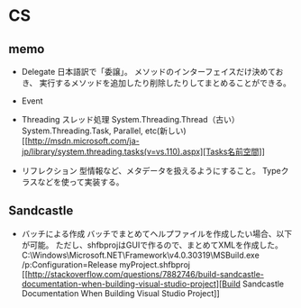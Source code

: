 # CS

## memo

- Delegate
    日本語訳で「委譲」。
    メソッドのインターフェイスだけ決めておき、
    実行するメソッドを追加したり削除したりしてまとめることができる。
    
- Event

- Threading
    スレッド処理
    System.Threading.Thread（古い）
    System.Threading.Task, Parallel, etc(新しい)
    [[http://msdn.microsoft.com/ja-jp/library/system.threading.tasks(v=vs.110).aspx][Tasks名前空間]]


- リフレクション
    型情報など、メタデータを扱えるようにすること。
    Typeクラスなどを使って実装する。


## Sandcastle

- バッチによる作成
    バッチでまとめてヘルプファイルを作成したい場合、以下が可能。
    ただし、shfbprojはGUIで作るので、まとめてXMLを作成した。
    C:\Windows\Microsoft.NET\Framework\v4.0.30319\MSBuild.exe /p:Configuration=Release myProject.shfbproj
    [[http://stackoverflow.com/questions/7882746/build-sandcastle-documentation-when-building-visual-studio-project][Build Sandcastle Documentation When Building Visual Studio Project]]


